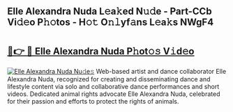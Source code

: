 ## Elle Alexandra Nuda L𝚎a𝚔ed N𝚞𝚍e - Part-CCb Vi𝚍𝚎o P𝚑𝚘tos - H𝚘𝚝 O𝚗𝚕yf𝚊ns L𝚎a𝚔s NWgF4

# <h2><a href="http://kf2dco.oniu.top/?m=Elle+Alexandra+Nuda">🔗👉 🔴 Elle Alexandra Nuda P𝚑ot𝚘𝚜 V𝚒d𝚎o</a></h2>

[![Elle Alexandra Nuda Nu𝚍e𝚜](https://i.imgur.com/0qMVB7G.gif)](http://kf2dco.oniu.top/?m=Elle+Alexandra+Nuda)
Web-based artist and dance collaborator Elle Alexandra Nuda, recognized for creating and disseminating dance and lifestyle content via solo and collaborative dance performances and short videos. Dedicated animal rights advocate Elle Alexandra Nuda, celebrated for their passion and efforts to protect the rights of animals.  
